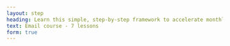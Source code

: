 ```yaml
---
layout: step
heading: Learn this simple, step-by-step framework to accelerate monthly user growth
text: Email course - 7 lessons
form: true
---
```

